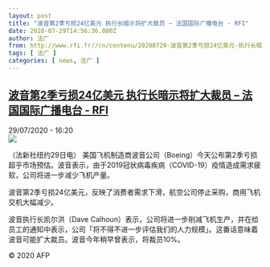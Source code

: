 ```yaml
---
layout: post
title: "波音第2季亏损24亿美元 执行长暗示将扩大裁员 – 法国国际广播电台 - RFI"
date: 2020-07-29T14:56:36.000Z
author: 法广
from: http://www.rfi.fr//cn/contenu/20200729-波音第2季亏损24亿美元-执行长暗示将扩大裁员
tags: [ 法广 ]
categories: [ news, 法广 ]
---
```

<!--1596034596000-->
[波音第2季亏损24亿美元 执行长暗示将扩大裁员 – 法国国际广播电台 - RFI](http://www.rfi.fr//cn/contenu/20200729-%E6%B3%A2%E9%9F%B3%E7%AC%AC2%E5%AD%A3%E4%BA%8F%E6%8D%9F24%E4%BA%BF%E7%BE%8E%E5%85%83-%E6%89%A7%E8%A1%8C%E9%95%BF%E6%9A%97%E7%A4%BA%E5%B0%86%E6%89%A9%E5%A4%A7%E8%A3%81%E5%91%98)
------

<div>
<div>29/07/2020 - 16:20</div><img src="https://s.rfi.fr/media/display/a68a6a20-d1a9-11ea-ad0f-005056bf87d6/w:310/p:16x9/eco0008b.200729222003.jpg"><div class="t-content__body u-clearfix"><div class="m-interstitial"></div><p>（法新社纽约29日电）    美国飞机制造商波音公司（Boeing）今天公布第2季亏损超乎市场预估。波音表示，由于2019冠状病毒疾病（COVID-19）疫情造成需求疲软，公司将进一步减少飞机产量。</p><p>    波音第2季亏损24亿美元，反映了消费者需求下滑，航空公司停止采购，商用飞机交机大幅减少。</p><p>    波音执行长凯尔洪（Dave Calhoun）表示，公司将进一步削减飞机生产，并在给员工的通知中表示，公司「将不得不进一步评估我们的人力规模」。这番话意味着波音可能扩大裁员。波音今年稍早曾表示，将裁员10%。</p><p></p><p class="t-copyright">© 2020 AFP</p>        </div>
</div>
